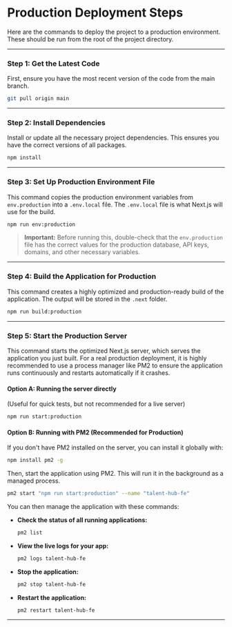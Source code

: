 # Production Deployment Steps

Here are the commands to deploy the project to a production environment. These should be run from the root of the project directory.

---

### **Step 1: Get the Latest Code**

First, ensure you have the most recent version of the code from the main branch.

```bash
git pull origin main
```

---

### **Step 2: Install Dependencies**

Install or update all the necessary project dependencies. This ensures you have the correct versions of all packages.

```bash
npm install
```

---

### **Step 3: Set Up Production Environment File**

This command copies the production environment variables from `env.production` into a `.env.local` file. The `.env.local` file is what Next.js will use for the build.

```bash
npm run env:production
```

> **Important:** Before running this, double-check that the `env.production` file has the correct values for the production database, API keys, domains, and other necessary variables.

---

### **Step 4: Build the Application for Production**

This command creates a highly optimized and production-ready build of the application. The output will be stored in the `.next` folder.

```bash
npm run build:production
```

---

### **Step 5: Start the Production Server**

This command starts the optimized Next.js server, which serves the application you just built. For a real production deployment, it is highly recommended to use a process manager like PM2 to ensure the application runs continuously and restarts automatically if it crashes.

#### **Option A: Running the server directly**

(Useful for quick tests, but not recommended for a live server)

```bash
npm run start:production
```

#### **Option B: Running with PM2 (Recommended for Production)**

If you don't have PM2 installed on the server, you can install it globally with:

```bash
npm install pm2 -g
```

Then, start the application using PM2. This will run it in the background as a managed process.

```bash
pm2 start "npm run start:production" --name "talent-hub-fe"
```

You can then manage the application with these commands:

- **Check the status of all running applications:**
  ```bash
  pm2 list
  ```
- **View the live logs for your app:**
  ```bash
  pm2 logs talent-hub-fe
  ```
- **Stop the application:**
  ```bash
  pm2 stop talent-hub-fe
  ```
- **Restart the application:**
  ```bash
  pm2 restart talent-hub-fe
  ```

---
